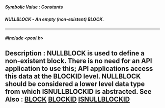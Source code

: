 ##### Symbolic Value : Constants
##### NULLBLOCK - An empty (non-existent) BLOCK.
---
##### #include <pool.h>
**Description :**
NULLBLOCK is used to define a non-existent block.  There is no need for an API 
application to use this;  API applications access this data at the BLOCKID 
level.  NULLBLOCK should be considered a lower level data type from which 
ISNULLBLOCKID is abstracted. 
**See Also :**
[BLOCK](D:/md_files/BLOCK.md)
[BLOCKID](D:/md_files/BLOCKID.md)
[ISNULLBLOCKID](D:/md_files/ISNULLBLOCKID.md)
---
